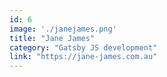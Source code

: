 ```yaml
---
id: 6
image: './janejames.png'
title: "Jane James"
category: "Gatsby JS development"
link: "https://jane-james.com.au"
---
```

